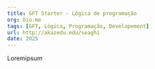 ```yaml
---
title: GFT Starter - Lógica de programação
org: Dio.me
tags: [GFT, Lógica, Programação, Developement]
url: http://akazedu.edu/seaghi
date: 2025
---
```


Loremipsum
